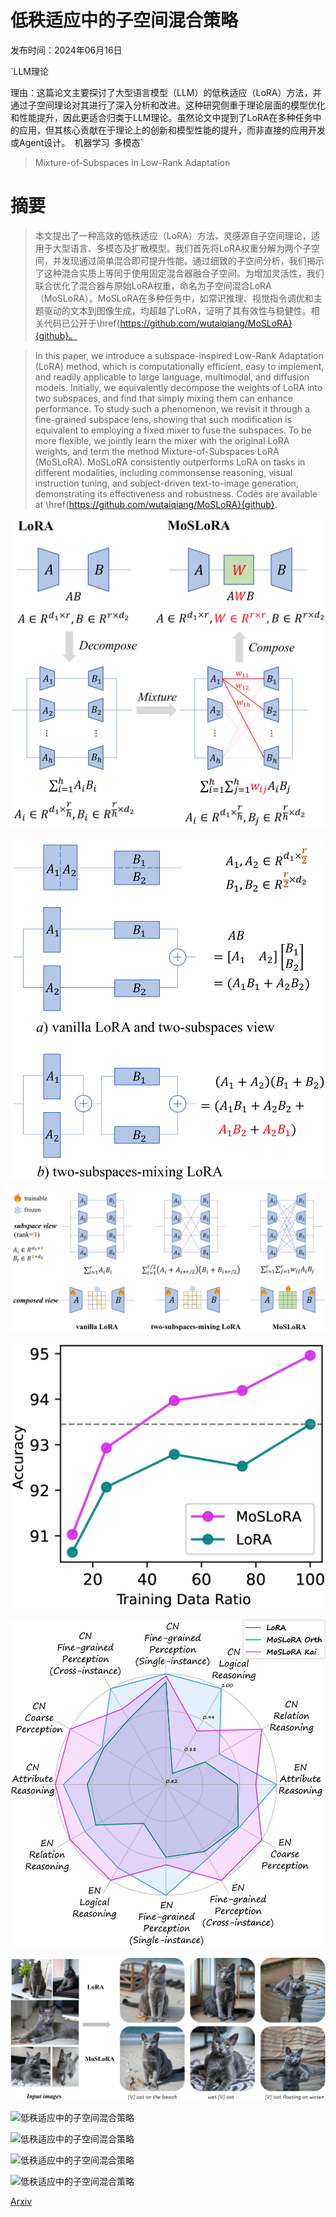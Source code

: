 # 低秩适应中的子空间混合策略

发布时间：2024年06月16日

`LLM理论

理由：这篇论文主要探讨了大型语言模型（LLM）的低秩适应（LoRA）方法，并通过子空间理论对其进行了深入分析和改进。这种研究侧重于理论层面的模型优化和性能提升，因此更适合归类于LLM理论。虽然论文中提到了LoRA在多种任务中的应用，但其核心贡献在于理论上的创新和模型性能的提升，而非直接的应用开发或Agent设计。` `机器学习` `多模态`

> Mixture-of-Subspaces in Low-Rank Adaptation

# 摘要

> 本文提出了一种高效的低秩适应（LoRA）方法，灵感源自子空间理论，适用于大型语言、多模态及扩散模型。我们首先将LoRA权重分解为两个子空间，并发现通过简单混合即可提升性能。通过细致的子空间分析，我们揭示了这种混合实质上等同于使用固定混合器融合子空间。为增加灵活性，我们联合优化了混合器与原始LoRA权重，命名为子空间混合LoRA（MoSLoRA）。MoSLoRA在多种任务中，如常识推理、视觉指令调优和主题驱动的文本到图像生成，均超越了LoRA，证明了其有效性与稳健性。相关代码已公开于\href{https://github.com/wutaiqiang/MoSLoRA}{github}。

> In this paper, we introduce a subspace-inspired Low-Rank Adaptation (LoRA) method, which is computationally efficient, easy to implement, and readily applicable to large language, multimodal, and diffusion models. Initially, we equivalently decompose the weights of LoRA into two subspaces, and find that simply mixing them can enhance performance. To study such a phenomenon, we revisit it through a fine-grained subspace lens, showing that such modification is equivalent to employing a fixed mixer to fuse the subspaces. To be more flexible, we jointly learn the mixer with the original LoRA weights, and term the method Mixture-of-Subspaces LoRA (MoSLoRA). MoSLoRA consistently outperforms LoRA on tasks in different modalities, including commonsense reasoning, visual instruction tuning, and subject-driven text-to-image generation, demonstrating its effectiveness and robustness. Codes are available at \href{https://github.com/wutaiqiang/MoSLoRA}{github}.

![低秩适应中的子空间混合策略](../../../paper_images/2406.11909/x1.png)

![低秩适应中的子空间混合策略](../../../paper_images/2406.11909/x2.png)

![低秩适应中的子空间混合策略](../../../paper_images/2406.11909/x3.png)

![低秩适应中的子空间混合策略](../../../paper_images/2406.11909/x4.png)

![低秩适应中的子空间混合策略](../../../paper_images/2406.11909/x5.png)

![低秩适应中的子空间混合策略](../../../paper_images/2406.11909/x6.png)

![低秩适应中的子空间混合策略](../../../paper_images/2406.11909/x7.png)

![低秩适应中的子空间混合策略](../../../paper_images/2406.11909/x8.png)

![低秩适应中的子空间混合策略](../../../paper_images/2406.11909/x9.png)

![低秩适应中的子空间混合策略](../../../paper_images/2406.11909/x10.png)

[Arxiv](https://arxiv.org/abs/2406.11909)